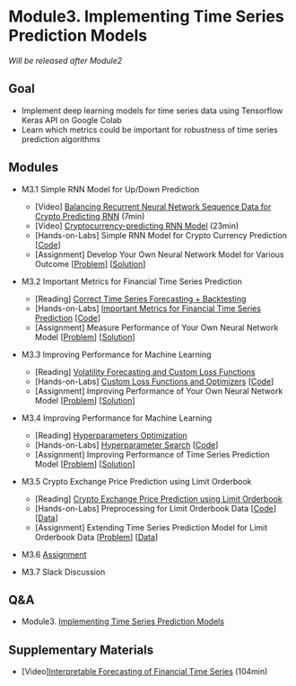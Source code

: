 # Module3. Implementing Time Series Prediction Models

*Will be released after Module2*

## Goal
- Implement deep learning models for time series data using Tensorflow Keras API on Google Colab 
- Learn which metrics could be important for robustness of time series prediction algorithms 

## Modules
- M3.1 Simple RNN Model for Up/Down Prediction
    - [Video] [Balancing Recurrent Neural Network Sequence Data for Crypto Predicting RNN](https://pythonprogramming.net/balancing-rnn-data-deep-learning-python-tensorflow-keras/) (7min)
    - [Video] [Cryptocurrency-predicting RNN Model](https://pythonprogramming.net/crypto-rnn-model-deep-learning-python-tensorflow-keras/) (23min)
    - [Hands-on-Labs] Simple RNN Model for Crypto Currency Prediction [[Code](https://colab.research.google.com/drive/1AzPfrMqrhUxgE8EN0WTPoJ39B5xIEx-a)]
    - [Assignment] Develop Your Own Neural Network Model for Various Outcome [[Problem](https://colab.research.google.com/drive/1XO3bqzJXHe1R-cMcOsHWJ0GRu45ofB0K)] [[Solution](https://colab.research.google.com/drive/10T0p4FuaF4Bgph3dFRSYxbRMYkVPS9gN)]

- M3.2 Important Metrics for Financial Time Series Prediction
    - [Reading] [Correct Time Series Forecasting + Backtesting](https://medium.com/machine-learning-world/neural-networks-for-algorithmic-trading-1-2-correct-time-series-forecasting-backtesting-9776bfd9e589)
    - [Hands-on-Labs] [Important Metrics for Financial Time Series Prediction]() [[Code]()]
    - [Assignment] Measure Performance of Your Own Neural Network Model [[Problem]()] [[Solution]()]

- M3.3 Improving Performance for Machine Learning
    - [Reading] [Volatility Forecasting and Custom Loss Functions](https://codeburst.io/neural-networks-for-algorithmic-trading-volatility-forecasting-and-custom-loss-functions-c030e316ea7e)
    - [Hands-on-Labs] [Custom Loss Functions and Optimizers]() [[Code]()]
    - [Assignment] Improving Performance of Your Own Neural Network Model [[Problem]()] [[Solution]()]

- M3.4 Improving Performance for Machine Learning
    - [Reading] [Hyperparameters Optimization](https://medium.com/machine-learning-world/neural-networks-for-algorithmic-trading-hyperparameters-optimization-cb2b4a29b8ee)
    - [Hands-on-Labs] [Hyperparameter Search]() [[Code]()]
    - [Assignment] Improving Performance of Time Series Prediction Model [[Problem]()] [[Solution]()]

- M3.5 Crypto Exchange Price Prediction using Limit Orderbook
    - [Reading] [Crypto Exchange Price Prediction using Limit Orderbook](https://drive.google.com/open?id=1U86rW0rL7ZMld4txXi40SEfACVJ0r3vZ)
    - [Hands-on-Labs] Preprocessing for Limit Orderbook Data [[Code]()] [[Data]()]
    - [Assignment] Extending Time Series Prediction Model for Limit Orderbook Data [[Problem]()] [[Data]()]

- M3.6 [Assignment]()
- M3.7 Slack Discussion

## Q&A
- Module3. [Implementing Time Series Prediction Models](../Q&A/Module3.md)

## Supplementary Materials
- [Video][Interpretable Forecasting of Financial Time Series](https://youtu.be/gX8gyri8E28?t=107) (104min)